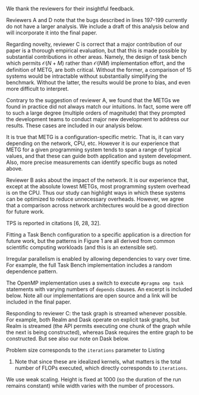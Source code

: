 We thank the reviewers for their insightful feedback.

Reviewers A and D note that the bugs described in lines 197-199
currently do not have a larger analysis. We include a draft of this
analysis below and will incorporate it into the final paper.

Regarding novelty, reviewer C is correct that a major contribution of
our paper is a thorough empirical evaluation, but that this is made
possible by substantial contributions in other areas. Namely, the
design of task bench which permits $\mathcal{O}(N+M)$ rather than
$\mathcal{O}(NM)$ implementation effort, and the definition of METG,
are both critical. Without the former, a comparison of 15 systems
would be intractable without substantially simplifying the
benchmark. Without the latter, the results would be prone to bias, and
even more difficult to interpret.

Contrary to the suggestion of reviewer A, we found that the METGs we
found in practice did not always match our intuitions. In fact, some
were off to such a large degree (multiple orders of magnitude) that
they prompted the development teams to conduct major new development
to address our results. These cases are included in our analysis
below.

It is true that METG is a configuration-specific metric. That is, it
can vary depending on the network, CPU, etc. However it is our
experience that METG for a given programming system tends to span a
range of typical values, and that these can guide both application and
system development. Also, more precise measurements can identify
specific bugs as noted above.

Reviewer B asks about the impact of the network. It is our experience
that, except at the absolute lowest METGs, most programming system
overhead is on the CPU. Thus our study can highlight ways in which
these systems can be optimized to reduce unnecessary
overheads. However, we agree that a comparison across network
architectures would be a good direction for future work.

TPS is reported in citations \[6, 28, 32].

Fitting a Task Bench configuration to a specific application is a
direction for future work, but the patterns in Figure 1 are all
derived from common scientific computing workloads (and this is an
extensible set).

Irregular parallelism is enabled by allowing dependencies to vary over
time. For example, the full Task Bench implementation includes a
random dependence pattern.

The OpenMP implementation uses a switch to execute `#pragma omp task`
statements with varying numbers of `depends` clauses. An excerpt is
included below. Note all our implementations are open source and a
link will be included in the final paper.

Responding to reviewer C: the task graph is streamed whenever
possible. For example, both Realm and Dask operate on explicit task
graphs, but Realm is streamed (the API permits executing one chunk of
the graph while the next is being constructed), whereas Dask requires
the entire graph to be constructed. But see also our note on Dask
below.

Problem size corresponds to the `iterations` parameter to Listing
1. Note that since these are idealized kernels, what matters is the
total number of FLOPs executed, which directly corresponds to
`iterations`.

We use weak scaling. Height is fixed at 1000 (so the duration of the
run remains constant) while width varies with the number of
processors.
